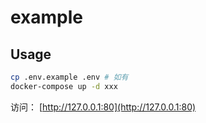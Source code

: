 # example

## Usage

```bash
cp .env.example .env # 如有
docker-compose up -d xxx
```

访问： [http://127.0.0.1:80](http://127.0.0.1:80)
